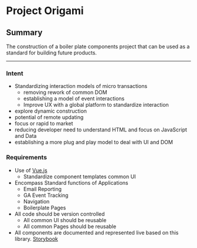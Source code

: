 # Project Origami

## Summary

The construction of a boiler plate components project that can be used as a standard for building future products.

* * *

### Intent

*   Standardizing interaction models of micro transactions
    *   removing rework of common DOM
    *   establishing a model of event interactions
    *   Improve UX with a global platform to standardize interaction
*   explore dynamic construction
*   potential of remote updating
*   focus or rapid to market
*   reducing developer need to understand HTML and focus on JavaScript and Data
*   establishing a more plug and play model to deal with UI and DOM

### Requirements

*   Use of [Vue.js](https://vuejs.org/)
    *   Standardize component templates common UI
*   Encompass Standard functions of Applications
    *   Email Reporting
    *   GA Event Tracking
    *   Navigation
    *   Boilerplate Pages
*   All code should be version controlled
    *   All common UI should be reusable
    *   All common Pages should be reusable
*  All components are documented and represented live based on this library. [Storybook](https://storybook.js.org/)
